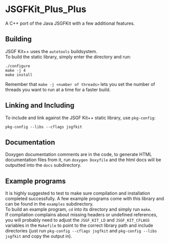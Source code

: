# JSGFKit_Plus_Plus
A C++ port of the Java JSGFKit with a few additional features.

## Building
JSGF Kit++ uses the `autotools` buildsystem.  
To build the static library, simply enter the directory and run:

    ./configure
    make -j 4
    make install

Remember that `make -j <number of threads>` lets you set the number of threads you want to run at a time for a faster build.

## Linking and Including
To include and link against the JSGF Kit++ static library, use `pkg-config`:

    pkg-config --libs --cflags jsgfkit

## Documentation
Doxygen documentation comments are in the code, to generate HTML documentation files from it, run `doxygen Doxyfile` and the html docs will be outputted into the `docs` subdirectory.

## Example programs
It is highly suggested to test to make sure compilation and installation completed successfully. A few example programs come with this library and can be found in the `examples` subdirectory.  
To build an example program, `cd` into its directory and simply run `make`.  
If compilation complains about missing headers or undefined references, you will probably need to adjust the `JSGF_KIT_LD` and `JSGF_KIT_CFLAGS` variables in the `Makefile` to point to the correct library path and include directories (just run `pkg-config --cflags jsgfkit` and `pkg-config --libs jsgfkit` and copy the output in).
